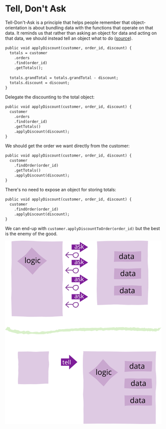 # Tell, Don't Ask

Tell-Don't-Ask is a principle that helps people remember that object-orientation is about bundling data with the functions that operate on that data. It reminds us that rather than asking an object for data and acting on that data, we should instead tell an object what to do ([source](https://martinfowler.com/bliki/TellDontAsk.html)).

```
public void applyDiscount(customer, order_id, discount) {
  totals = customer
    .orders
    .find(order_id)
    .getTotals();

  totals.grandTotal = totals.grandTotal - discount;
  totals.discount = discount;
}
```

Delegate the discounting to the total object:

```
public void applyDiscount(customer, order_id, discount) {
  customer
    .orders
    .find(order_id)
    .getTotals()
    .applyDiscount(discount);
}
```

We should get the order we want directly from the customer:

```
public void applyDiscount(customer, order_id, discount) {
  customer
    .findOrder(order_id)
    .getTotals()
    .applyDiscount(discount);
}
```

There's no need to expose an object for storing totals:

```
public void applyDiscount(customer, order_id, discount) {
  customer
    .findOrder(order_id)
    .applyDiscount(discount);
}
```

We can end-up with `customer.applyDiscountToOrder(order_id)` but the best is the enemy of the good.


![TDA](./images/tda.png)